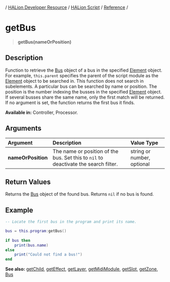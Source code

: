 / [HALion Developer Resource](../../HALion-Developer-Resource.md) / [HALion Script](./HALion-Script.md) / [Reference](./Reference.md) /

# getBus

>**getBus(nameOrPosition)**

## Description

Function to retrieve the [Bus](./Bus.md) object of a bus in the specified [Element](./Element.md) object. For example, ``this.parent`` specifies the parent of the script module as the [Element](./Element.md) object to be searched in. This function does not search in subelements. A particular bus can be searched by name or position. The position is the number indexing the busses in the specified [Element](./Element.md) object. If several busses share the same name, only the first match will be returned. If no argument is set, the function returns the first bus it finds.

**Available in:** Controller, Processor.

## Arguments

|Argument|Description|Value Type|
|:-|:-|:-|
|**nameOrPosition**|The name or position of the bus. Set this to ``nil`` to deactivate the search filter.|string or number, optional|

## Return Values

Returns the [Bus](./Bus.md) object of the found bus. Returns ``nil`` if no bus is found. 

## Example

```lua
-- Locate the first bus in the program and print its name.

bus = this.program:getBus()
 
if bus then
    print(bus.name)
else
    print("Could not find a bus!")
end
```

**See also:** [getChild](./getChild.md), [getEffect](./getEffect.md), [getLayer](./getLayer.md), [getMidiModule](./getMidiModule.md), [getSlot](./getSlot.md), [getZone](./getZone.md), [Bus](./Bus.md)